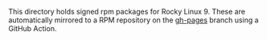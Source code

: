 This directory holds signed rpm packages for Rocky Linux 9. These are automatically mirrored to a RPM repository on the [gh-pages](https://github.com/rockit-astro/packages/tree/gh-pages) branch using a GitHub Action.

